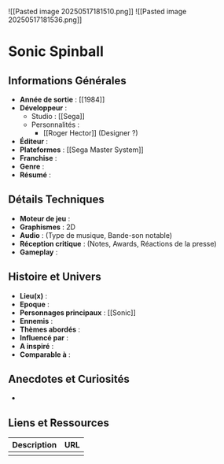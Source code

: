 ![[Pasted image 20250517181510.png]]  ![[Pasted image 20250517181536.png]]
# Sonic Spinball

## Informations Générales

- **Année de sortie** : [[1984]]
- **Développeur** : 
	- Studio : [[Sega]]
	- Personnalités : 
		- [[Roger Hector]] (Designer ?)
- **Éditeur** : 
- **Plateformes** : [[Sega Master System]]
- **Franchise** : 
- **Genre** :
- **Résumé** : 

## Détails Techniques
- **Moteur de jeu** : 
- **Graphismes** : 2D
- **Audio** : (Type de musique, Bande-son notable)
- **Réception critique** : (Notes, Awards, Réactions de la presse)
- **Gameplay** :

## Histoire et Univers
- **Lieu(x)** : 
- **Epoque** : 
- **Personnages principaux** : [[Sonic]]
- **Ennemis** :
- **Thèmes abordés** : 
- **Influencé par** :
- **A inspiré** : 
- **Comparable à** :
## Anecdotes et Curiosités
- 
## Liens et Ressources

| Description | URL |
| ----------- | --- |
|             |     |

